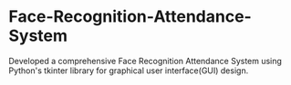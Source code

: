 # Face-Recognition-Attendance-System

Developed a comprehensive Face Recognition Attendance System using Python's tkinter library for graphical user interface(GUI) design.
